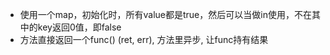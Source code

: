 - 使用一个map，初始化时，所有value都是true，然后可以当做in使用，不在其中的key返回0值，即false
- 方法直接返回一个func() (ret, err), 方法里异步, 让func持有结果